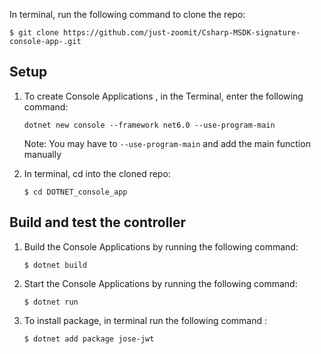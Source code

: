 

In terminal, run the following command to clone the repo:

`$ git clone https://github.com/just-zoomit/Csharp-MSDK-signature-console-app-.git`

## Setup

1. To create Console Applications , in the Terminal, enter the following command:
   
   `dotnet new console --framework net6.0 --use-program-main`

   Note: You may have to `--use-program-main` and add the main function manually

2. In terminal, cd into the cloned repo:

   `$ cd DOTNET_console_app`

## Build and test the controller

1. Build the Console Applications by running the following command:

    `$ dotnet build`

2. Start the Console Applications by running the following command:
   
    `$ dotnet run`

3. To install package, in terminal run the following command :

    `$ dotnet add package jose-jwt `
   
